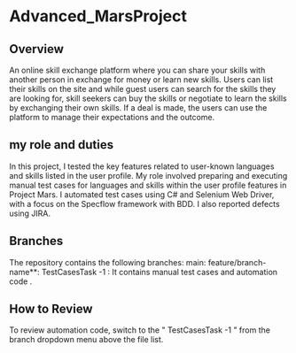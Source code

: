 # Advanced_MarsProject

## Overview
An online skill exchange platform where you can share your skills with another person in exchange for money or learn new skills. Users can list their skills on the site and while guest users can search for the skills they are looking for, skill seekers can buy the skills or negotiate to learn the skills by exchanging their own skills. If a deal is made, the users can use the platform to manage their expectations and the outcome.

## my role and duties
In this project, I tested the key features related to user-known languages and skills listed in the user profile. My role involved preparing and executing manual test cases for languages and skills within the user profile features in Project Mars. I automated test cases using C# and Selenium Web Driver, with a focus on the Specflow framework with BDD. I also reported defects using JIRA. 




## Branches
The repository contains the following branches: main: feature/branch-name**: TestCasesTask -1 : It contains manual test cases and automation code .

## How to Review
To review automation code, switch to the " TestCasesTask -1 " from the branch dropdown menu above the file list.
